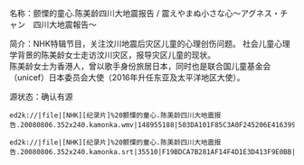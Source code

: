 名称：颤慄的童心.陈美龄四川大地震报告 / 震えやまぬ小さな心～アグネス・チャン　四川大地震報告～

简介：NHK特辑节目，关注汶川地震后灾区儿童的心理创伤问题。 社会儿童心理学背景的陈美龄女士走访汶川灾区，报导灾区儿童的现状。  
陈美龄女士为香港人，曾以歌手身份旅居日本，同时也是联合国儿童基金会（unicef）日本委员会大使（2016年升任东亚及太平洋地区大使）。

源状态：确认有源

```
ed2k://|file|[NHK][纪录片]%20颤慄的童心.陈美龄四川大地震报告.20080806.352x240.kamonka.wmv|148955188|503DA101F85C3A0F245206E416399A06|p=A7613EFEEC4BE685A455D04AC81A2B94:9F310F16157449584839F435D5C7ED8C:31A97523D5AFAEE8737EB56A9C736C89:5FA72175148F7FBB7C6EF0C0C9200EB2:597EAA06C764BAAF2AC87A9DDE36EBA4:F9D5226427C7A0FFF893F29EA4B3CFC2:F1419B98D33C8BA721C2EC3FF0B78C98:CDA8A743816331D75B751EAF04815C21:036967B1697FCE80247EFA172EFAE166:69CAE0FD3C8BB941ACCA1C47239AF00A:98E33B21FB610C3A7DFDBEE0004A964F:BCF9F1C39EBE54539E98FDBC0765190E:F9A55AEB70F885DF9C5A3F534CC8386C:9D7212D6C987E4BCBEBE8230AD239479:1264EF45A6031BF2CFD7CDFEF309626D:80447229EFC4DD20C56DF2A902AEDE48|h=CRET5DESB2VQBISA6KFEDW6FHBVUAPUU|/

ed2k://|file|[NHK][纪录片]%20颤慄的童心.陈美龄四川大地震报告.20080806.352x240.kamonka.srt|35510|F19BDCA7B281AF14F4D1E3D413F9E0BB|h=SUTXCRMNREQ3V6XUFGBMA2CPWWDXDU7N|/
```
